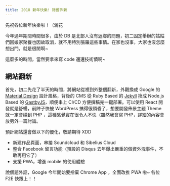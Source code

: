 ```yaml
---
title: 2018 新年快樂! 除舊佈新
---
```


先祝各位新年快樂啦！（灑花

今年過年期間時間很多，由於 DB 是北部人沒有返鄉的問題，初二固定舉辦的姑姑們回娘家聚餐也因故取消，就不用特別張羅這些事情。在家也沒事，大家也沒怎麼想出門，就是很閒啊~

這麼多的時間，當然要拿來寫 code 還還技術債啊~

<!-- truncate -->

## 網站翻新

首先，初二先花了半天的時間，將網站從裡到外整個翻新，外觀換成 Google 的 [Material Design](https://wcc723.gitbooks.io/google_design_translate/content/material-design-introduction.html) 設計風格，背後的 CMS 從 Ruby Based 的 [Jekyll](https://jekyllrb.com/) 換成 Node.js Based 的 [GastbyJS](https://www.gatsbyjs.org/)，順便串上 CI/CD 方便撰稿完一鍵部署。可以使用 React 開發就是舒暢，前陣子快被 WordPress 搞得很頭昏了，想要開發佈景主題 Theme 就一定會碰到 PHP ，這種感覺實在很令人不快（雖然我會寫 PHP，詳細的內容會放另外一篇討論。

預計網站還會做以下的優化，敬請期待 XDD

- 新建作品頁面，串接 Soundcloud 和 Sibelius Cloud
- 整合 Facebook 留言功能（預設的 Disqus 去年爆出嚴重的個資外洩事件，不敢再用它了）
- 支援 PWA，增進 mobile 的使用體驗

說個題外話，Google 今年開始要捨棄 Chrome App ，全面改推 PWA 啦~ 各位 F2E 快跟上！！
